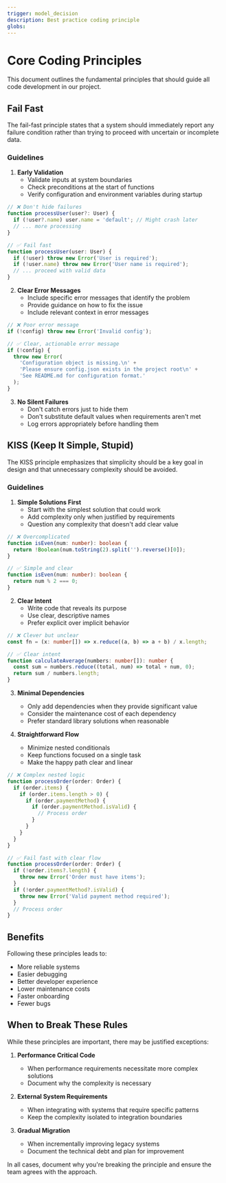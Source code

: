 ```yaml
---
trigger: model_decision
description: Best practice coding principle
globs: 
---
```

# Core Coding Principles

This document outlines the fundamental principles that should guide all code development in our project.

## Fail Fast

The fail-fast principle states that a system should immediately report any failure condition rather than trying to proceed with uncertain or incomplete data.

### Guidelines

1. **Early Validation**
   - Validate inputs at system boundaries
   - Check preconditions at the start of functions
   - Verify configuration and environment variables during startup

```typescript
// ❌ Don't hide failures
function processUser(user?: User) {
  if (!user?.name) user.name = 'default'; // Might crash later
  // ... more processing
}

// ✅ Fail fast
function processUser(user: User) {
  if (!user) throw new Error('User is required');
  if (!user.name) throw new Error('User name is required');
  // ... proceed with valid data
}
```

2. **Clear Error Messages**
   - Include specific error messages that identify the problem
   - Provide guidance on how to fix the issue
   - Include relevant context in error messages

```typescript
// ❌ Poor error message
if (!config) throw new Error('Invalid config');

// ✅ Clear, actionable error message
if (!config) {
  throw new Error(
    'Configuration object is missing.\n' +
    'Please ensure config.json exists in the project root\n' +
    'See README.md for configuration format.'
  );
}
```

3. **No Silent Failures**
   - Don't catch errors just to hide them
   - Don't substitute default values when requirements aren't met
   - Log errors appropriately before handling them

## KISS (Keep It Simple, Stupid)

The KISS principle emphasizes that simplicity should be a key goal in design and that unnecessary complexity should be avoided.

### Guidelines

1. **Simple Solutions First**
   - Start with the simplest solution that could work
   - Add complexity only when justified by requirements
   - Question any complexity that doesn't add clear value

```typescript
// ❌ Overcomplicated
function isEven(num: number): boolean {
  return !Boolean(num.toString(2).split('').reverse()[0]);
}

// ✅ Simple and clear
function isEven(num: number): boolean {
  return num % 2 === 0;
}
```

2. **Clear Intent**
   - Write code that reveals its purpose
   - Use clear, descriptive names
   - Prefer explicit over implicit behavior

```typescript
// ❌ Clever but unclear
const fn = (x: number[]) => x.reduce((a, b) => a + b) / x.length;

// ✅ Clear intent
function calculateAverage(numbers: number[]): number {
  const sum = numbers.reduce((total, num) => total + num, 0);
  return sum / numbers.length;
}
```

3. **Minimal Dependencies**
   - Only add dependencies when they provide significant value
   - Consider the maintenance cost of each dependency
   - Prefer standard library solutions when reasonable

4. **Straightforward Flow**
   - Minimize nested conditionals
   - Keep functions focused on a single task
   - Make the happy path clear and linear

```typescript
// ❌ Complex nested logic
function processOrder(order: Order) {
  if (order.items) {
    if (order.items.length > 0) {
      if (order.paymentMethod) {
        if (order.paymentMethod.isValid) {
          // Process order
        }
      }
    }
  }
}

// ✅ Fail fast with clear flow
function processOrder(order: Order) {
  if (!order.items?.length) {
    throw new Error('Order must have items');
  }
  if (!order.paymentMethod?.isValid) {
    throw new Error('Valid payment method required');
  }
  // Process order
}
```

## Benefits

Following these principles leads to:
- More reliable systems
- Easier debugging
- Better developer experience
- Lower maintenance costs
- Faster onboarding
- Fewer bugs

## When to Break These Rules

While these principles are important, there may be justified exceptions:

1. **Performance Critical Code**
   - When performance requirements necessitate more complex solutions
   - Document why the complexity is necessary

2. **External System Requirements**
   - When integrating with systems that require specific patterns
   - Keep the complexity isolated to integration boundaries

3. **Gradual Migration**
   - When incrementally improving legacy systems
   - Document the technical debt and plan for improvement

In all cases, document why you're breaking the principle and ensure the team agrees with the approach.
